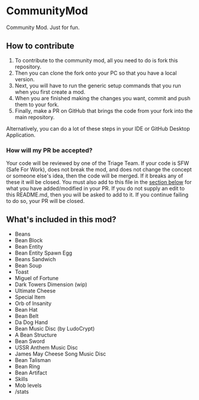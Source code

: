 # CommunityMod
Community Mod. Just for fun.

## How to contribute
1. To contribute to the community mod, all you need to do is fork this repository. 
2. Then you can clone the fork onto your PC so that you have a local version. 
3. Next, you will have to run the generic setup commands that you run when you first create a mod. 
4. When you are finished making the changes you want, commit and push them to your fork. 
5. Finally, make a PR on GitHub that brings the code from your fork into the main repository.

Alternatively, you can do a lot of these steps in your IDE or GitHub Desktop Application.

### How will my PR be accepted?
Your code will be reviewed by one of the Triage Team. If your code is SFW (Safe For Work), does not break the mod, and
does not change the concept or someone else's idea, then the code will be merged. If it breaks any of these it will be
closed. You must also add to this file in the [section below](#whats-included-in-this-mod) for what you have added/modified in your PR. If you do not
supply an edit to this README.md, then you will be asked to add to it. If you continue failing to do so, your PR will be
closed.

## What's included in this mod?
- Beans
- Bean Block
- Bean Entity
- Bean Entity Spawn Egg
- Beans Sandwich
- Bean Soup
- Toast
- Miguel of Fortune
- Dark Towers Dimension (wip)
- Ultimate Cheese
- Special Item
- Orb of Insanity
- Bean Hat
- Bean Belt
- Da Dog Hand
- Bean Music Disc (by LudoCrypt)
- A Bean Structure
- Bean Sword
- USSR Anthem Music Disc
- James May Cheese Song Music Disc
- Bean Talisman
- Bean Ring
- Bean Artifact
- Skills
- Mob levels
- /stats

